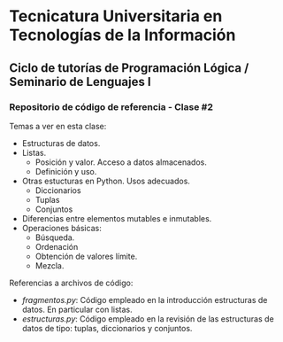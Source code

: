 # Tecnicatura Universitaria en Tecnologías de la Información

## Ciclo de tutorías de Programación Lógica / Seminario de Lenguajes I

### Repositorio de código de referencia - Clase #2

Temas a ver en esta clase:

* Estructuras de datos.
* Listas.
  * Posición y valor. Acceso a datos almacenados.
  * Definición y uso.
* Otras estucturas en Python. Usos adecuados.
  * Diccionarios
  * Tuplas
  * Conjuntos
* Diferencias entre elementos mutables e inmutables.
* Operaciones básicas:
  * Búsqueda.
  * Ordenación
  * Obtención de valores límite.
  * Mezcla.

Referencias a archivos de código:

* _fragmentos.py_: Código empleado en la introducción estructuras de datos. En particular con listas.
* _estructuras.py_: Código empleado en la revisión de las estructuras de datos de tipo: tuplas, diccionarios y conjuntos.
